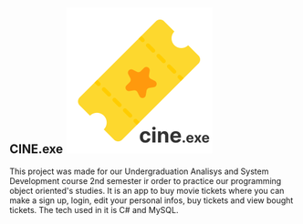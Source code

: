 ## CINE.exe <img style="margin-left: auto;" src="./TicketsDeCinema/images/logo.png" alt="Cine.exe logo" style="height: 100px; width:100px;"/>

This project was made for our Undergraduation Analisys and System Development course 2nd semester ir order to practice our programming object oriented's studies. It is an app to buy movie tickets where you can make a sign up, login, edit your personal infos, buy tickets and view bought tickets. The tech used in it is C# and MySQL.
